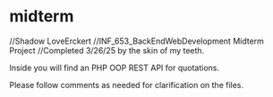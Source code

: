 # midterm
//Shadow LoveErckert
//INF_653_BackEndWebDevelopment Midterm Project
//Completed 3/26/25 by the skin of my teeth. 

Inside you will find an PHP OOP REST API for quotations.

Please follow comments as needed for clarification on the files.